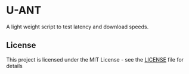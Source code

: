 # U-ANT
A light weight script to test latency and download speeds.

## License

This project is licensed under the MIT License - see the [LICENSE](LICENSE) file for details
